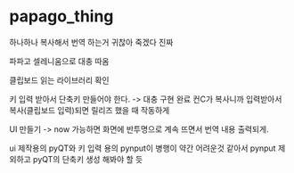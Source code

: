 # papago_thing
하나하나 복사해서 번역 하는거 귀찮아 죽겠다 진짜

파파고 셀레니움으로 대충 따옴

클립보드 읽는 라이브러리 확인

키 입력 받아서 단축키 만들어야 한다. -> 대충 구현 완료
  컨C가 복사니까 입력받아서 복사(클립보드 입력)되면 릴리즈 했을 때 작동하게
 
UI 만들기 -> now
  가능하면 화면에 반투명으로 계속 뜨면서 번역 내용 출력되게.
  
  ui 제작용의 pyQT와 키 입력 용의 pynput이 병행이 약간 어려운것 같아서 pynput 제외하고 pyQT의 단축키 생성 해봐야 할 듯
